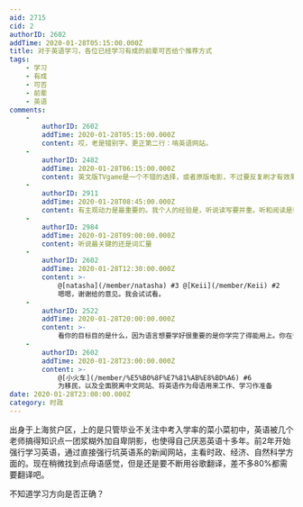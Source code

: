 ```yaml
---
aid: 2715
cid: 2
authorID: 2602
addTime: 2020-01-28T05:15:00.000Z
title: 对于英语学习，各位已经学习有成的前辈可否给个推荐方式
tags:
    - 学习
    - 有成
    - 可否
    - 前辈
    - 英语
comments:
    -
        authorID: 2602
        addTime: 2020-01-28T05:15:00.000Z
        content: 哎，老是错别字。更正第二行：啃英语网站。
    -
        authorID: 2482
        addTime: 2020-01-28T06:15:00.000Z
        content: 英文版TVgame是一个不错的选择，或者原版电影，不过要反复刷才有效果。
    -
        authorID: 2911
        addTime: 2020-01-28T08:45:00.000Z
        content: 有主观动力是最重要的。我个人的经验是，听说读写要并重。听和阅读是输入过程，说和写是输出过程，也是检测输入效果的工具。
    -
        authorID: 2984
        addTime: 2020-01-28T09:00:00.000Z
        content: 听说最关键的还是词汇量
    -
        authorID: 2602
        addTime: 2020-01-28T12:30:00.000Z
        content: >-
            @[natasha](/member/natasha) #3 @[Keii](/member/Keii) #2
            嗯嗯，谢谢给的意见。我会试试看。
    -
        authorID: 2522
        addTime: 2020-01-28T20:00:00.000Z
        content: >-
            看你的目标目的是什么，因为语言想要学好很重要的是你学完了得能用上。你在词汇书上十遍单词不一定有在现实里用一次记得牢。比如你是想要移民，就得会交流能做到基本生活没问题，想读书就得能读的懂paper啥的。
    -
        authorID: 2602
        addTime: 2020-01-28T23:00:00.000Z
        content: >-
            @[小火车](/member/%E5%B0%8F%E7%81%AB%E8%BD%A6) #6
            为移民，以及全面脱离中文网站、将英语作为母语用来工作、学习作准备
date: 2020-01-28T23:00:00.000Z
category: 时政
---
```


出身于上海贫户区，上的是只管毕业不关注中考入学率的菜小菜初中，英语被几个老师搞得知识点一团浆糊外加自卑阴影，也使得自己厌恶英语十多年。前2年开始强行学习英语，通过直接强行坑英语系的新闻网站，主看时政、经济、自然科学方面的。现在稍微找到点母语感觉，但是还是要不断用谷歌翻译，差不多80%都需要翻译吧。

不知道学习方向是否正确？
